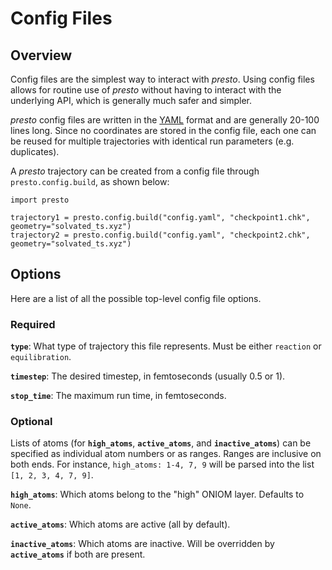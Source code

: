 # Config Files

## Overview

Config files are the simplest way to interact with *presto*.
Using config files allows for routine use of *presto* without having to interact with the underlying API, which is generally much safer and simpler.

*presto* config files are written in the [YAML](https://yaml.org/) format and are generally 20-100 lines long. 
Since no coordinates are stored in the config file, each one can be reused for multiple trajectories with identical run parameters (e.g. duplicates).

A *presto* trajectory can be created from a config file through ``presto.config.build``, as shown below:

```
import presto

trajectory1 = presto.config.build("config.yaml", "checkpoint1.chk", geometry="solvated_ts.xyz")
trajectory2 = presto.config.build("config.yaml", "checkpoint2.chk", geometry="solvated_ts.xyz")
```

## Options

Here are a list of all the possible top-level config file options.

### Required

**``type``**: What type of trajectory this file represents. Must be either ``reaction`` or ``equilibration``.

**``timestep``**: The desired timestep, in femtoseconds (usually 0.5 or 1).

**``stop_time``**: The maximum run time, in femtoseconds.

### Optional

Lists of atoms (for **``high_atoms``**, **``active_atoms``**, and **``inactive_atoms``**) can be specified as individual atom numbers or as ranges. 
Ranges are inclusive on both ends.
For instance, ``high_atoms: 1-4, 7, 9`` will be parsed into the list ``[1, 2, 3, 4, 7, 9]``.

**``high_atoms``**: Which atoms belong to the "high" ONIOM layer. Defaults to ``None``. 

**``active_atoms``**: Which atoms are active (all by default).

**``inactive_atoms``**: Which atoms are inactive. Will be overridden by **``active_atoms``** if both are present.
